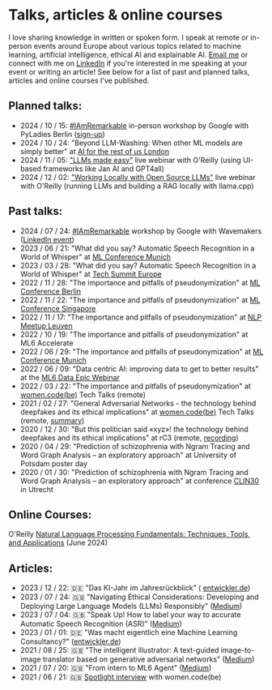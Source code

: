 # Talks, articles & online courses
I love sharing knowledge in written or spoken form. I speak at remote or in-person events around Europe about various topics related to machine learning, artificial intelligence, ethical AI and explainable AI.
[Email me](beckerlisa93@gmail.com) or connect with me on [LinkedIn](https://www.linkedin.com/in/becker-lisa) if you're interested in me speaking at your event or writing an article! See below for a list of past and planned talks, articles and online courses I've published.

## Planned talks:
- 2024 / 10 / 15: [#IAmRemarkable](https://www.rmrkblty.org/iamremarkable) in-person workshop by Google with PyLadies Berlin ([sign-up]([https://www.linkedin.com/events/empowermentandself-advocacy-iam7214922182609575937/comments/](https://www.meetup.com/de-DE/pyladies-berlin/events/303489523/)))
- 2024 / 10 / 24: "Beyond LLM-Washing: When other ML models are simply better" at [AI for the rest of us London](https://aifortherestofus.live/speaker-lisa-becker)
- 2024 / 11 / 05: ["LLMs made easy"](https://learning.oreilly.com/live-events/local-llms-made-easy/0642572007549/) live webinar with O'Reilly (using UI-based frameworks like Jan AI and GPT4all)
- 2024 / 12 / 02: ["Working Locally with Open Source LLMs"](https://learning.oreilly.com/live-events/working-locally-with-open-source-llms/0642572007554/) live webinar with O'Reilly (running LLMs and building a RAG locally with llama.cpp)


## Past talks:
- 2024 / 07 / 24: [#IAmRemarkable](https://www.rmrkblty.org/iamremarkable) workshop by Google with Wavemakers ([LinkedIn event](https://www.linkedin.com/events/empowermentandself-advocacy-iam7214922182609575937/comments/))
- 2023 / 06 / 21: "What did you say? Automatic Speech Recognition in a World of Whisper" at [ML Conference Munich](https://mlconference.ai/munich/)
- 2023 / 03 / 28: "What did you say? Automatic Speech Recognition in a World of Whisper" at [Tech Summit Europe](https://ts.zohobackstage.eu/TechSummitEurope#/?lang=en)
- 2022 / 11 / 28: "The importance and pitfalls of pseudonymization" at [ML Conference Berlin](https://mlconference.ai/berlin/)
- 2022 / 11 / 22: "The importance and pitfalls of pseudonymization" at [ML Conference Singapore](https://mlconference.ai/singapore/)
- 2022 / 11 / 17: "The importance and pitfalls of pseudonymization" at [NLP Meetup Leuven](https://www.meetup.com/belgium-nlp-meetup/)
- 2022 / 10 / 19: "The importance and pitfalls of pseudonymization" at ML6 Accelerate
- 2022 / 06 / 29: "The importance and pitfalls of pseudonymization" at [ML Conference Munich](https://mlconference.ai/munich/)
- 2022 / 06 / 09: "Data centric AI: improving data to get to better results" at the [ML6 Data Epic Webinar](https://www.ml6.eu/event/data-centric-ai-improving-data-to-get-to-better-results)
- 2022 / 03 / 22: "The importance and pitfalls of pseudonymization" at [women.code(be)](www.womendotcode.be) Tech Talks (remote)
- 2021 / 02 / 27: "General Adversarial Networks - the technology behind deepfakes and its ethical implications" at [women.code(be)](www.womendotcode.be) Tech Talks (remote, [summary](https://womendotcode.be/blog/recap-of-our-tech-talks-feb-2021-online-edition/))
- 2020 / 12 / 30: "But this politician said «xyz»! the technology behind deepfakes and its ethical implications" at rC3 (remote, [recording](https://media.ccc.de/v/rc3-channels-2020-108--but-this-politician-said-xyz-))
- 2020 / 04 / 29: "Prediction of schizophrenia with Ngram Tracing and Word Graph Analysis – an exploratory approach" at University of Potsdam poster day
- 2020 / 01 / 30: "Prediction of schizophrenia with Ngram Tracing and Word Graph Analysis – an exploratory approach" at conference [CLIN30](https://clin30.sites.uu.nl/) in Utrecht

## Online Courses:
O'Reilly [Natural Language Processing Fundamentals: Techniques, Tools, and Applications](https://www.oreilly.com/videos/natural-language-processing/0790145481825/) (June 2024)

## Articles:
- 2023 / 12 / 22: 🇩🇪 "Das KI-Jahr im Jahresrückblick" ( [entwickler.de](https://entwickler.de/machine-learning/jahresruckblick-ki-2023-001))
- 2023 / 07 / 24: 🇬🇧 "Navigating Ethical Considerations: Developing and Deploying Large Language Models (LLMs) Responsibly" ([Medium](https://medium.com/p/d44f3fcde626))
- 2023 / 07 / 04: 🇬🇧 "Speak Up! How to label your way to accurate Automatic Speech Recognition (ASR)" ([Medium](https://medium.com/p/81c1b3db2195))
- 2023 / 01 / 01: 🇩🇪 "Was macht eigentlich eine Machine Learning Consultancy?" ([entwickler.de](https://entwickler.de/machine-learning/ml-consultancy-beraterin))
- 2021 / 08 / 25: 🇬🇧 "The intelligent illustrator: A text-guided image-to-image translator based on generative adversarial networks" ([Medium](https://medium.com/p/40fd566c5b93))
- 2021 / 07 / 20: 🇬🇧 "From intern to ML6 Agent" ([Medium](https://medium.com/p/10ce1de1d181))
- 2021 / 06 / 21: 🇬🇧 [Spotlight interview](https://womendotcode.be/blog/spotlight-interview-13-lisa-becker-machine-learning-engineer/) with women.code(be) 
